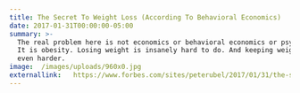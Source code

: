```yaml
---
title: The Secret To Weight Loss (According To Behavioral Economics)
date: 2017-01-31T00:00:00-05:00
summary: >-
  The real problem here is not economics or behavioral economics or psychology.
  It is obesity. Losing weight is insanely hard to do. And keeping weight off is
  even harder.
image:  /images/uploads/960x0.jpg
externallink:   https://www.forbes.com/sites/peterubel/2017/01/31/the-secret-to-weight-loss-according-to-behavioral-economics/
---
```


